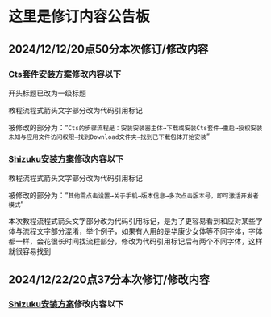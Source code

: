 # 这里是修订内容公告板

## 2024/12/12/20点50分本次修订/修改内容

### [Cts套件安装方案](cha3.md)修改内容以下

开头标题已改为一级标题

教程流程式箭头文字部分改为代码引用标记

被修改的部分为：“```Cts的步骤流程是：安装安装器主体→下载或安装Cts套件→重启→授权安装未知与应用文件访问权限→找到Download文件夹→找到已下载包体开始安装```”



### [Shizuku安装方案](cha4.md)修改内容以下

教程流程式箭头文字部分改为代码引用标记

被修改的部分为：“```其他需点击设置→关于手机→版本信息→多次点击版本号，即可激活开发者模式```”

本次教程流程式箭头文字部分改为代码引用标记，是为了更容易看到和应对某些字体与流程文字部分混淆，举个例子，如果有人用的是华康少女体等不同字体，字体都一样，会花很长时间找流程部分，修改为代码引用标记后有两个不同字体，这样就很容易找到

## 2024/12/22/20点37分本次修订/修改内容

### [Shizuku安装方案](cha4.md)修改内容以下

